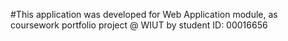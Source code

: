 #This application was developed for Web Application module, as coursework portfolio project @ WIUT by student ID: 00016656
